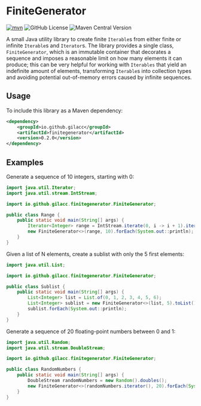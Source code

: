 # FiniteGenerator

[![mvn](https://github.com/gilacc/finitegenerator/actions/workflows/maven.yml/badge.svg)](https://github.com/gilacc/finitegenerator/actions/workflows/maven.yml)
![GitHub License](https://img.shields.io/github/license/gilacc/finitegenerator)
![Maven Central Version](https://img.shields.io/maven-central/v/io.github.gilacc/finitegenerator)

A small Java utility library to create finite `Iterable`s from either finite or infinite `Iterable`s and `Iterator`s.
The library provides a single class, `FiniteGenerator`, which is an immutable container that decorates a sequence and
imposes a reasonable limit on how many elements it can produce; this can be very helpful for working with `Iterables`
that yield an indefinite amount of elements, transforming `Iterable`s into collection types and avoiding potential
out-of-memory errors caused by infinite sequences.

## Usage

To include this library as a Maven dependency:

```xml
<dependency>
    <groupId>io.github.gilacc</groupId>
    <artifactId>finitegenerator</artifactId>
    <version>0.2.0</version>
</dependency>
```

## Examples

Generate a sequence of 10 integers, starting with 0:

```java
import java.util.Iterator;
import java.util.stream.IntStream;

import io.github.gilacc.finitegenerator.FiniteGenerator;

public class Range {
    public static void main(String[] args) {
        Iterator<Integer> range = IntStream.iterate(0, i -> i + 1).iterator();
        new FiniteGenerator<>(range, 10).forEach(System.out::println);
    }
}
```

Given a list of N elements, create a sublist with only the 5 first elements:

```java
import java.util.List;

import io.github.gilacc.finitegenerator.FiniteGenerator;

public class Sublist {
    public static void main(String[] args) {
        List<Integer> list = List.of(0, 1, 2, 3, 4, 5, 6);
        List<Integer> sublist = new FiniteGenerator<>(list, 5).toList();
        sublist.forEach(System.out::println);
    }
}
```

Generate a sequence of 20 floating-point numbers between 0 and 1:

```java
import java.util.Random;
import java.util.stream.DoubleStream;

import io.github.gilacc.finitegenerator.FiniteGenerator;

public class RandomNumbers {
    public static void main(String[] args) {
        DoubleStream randomNumbers = new Random().doubles();
        new FiniteGenerator<>(randomNumbers.iterator(), 20).forEach(System.out::println);
    }
}
```

